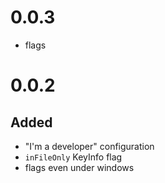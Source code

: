 # 0.0.3

- flags

# 0.0.2

## Added

- "I'm a developer" configuration
- `inFileOnly` KeyInfo flag
- flags even under windows
